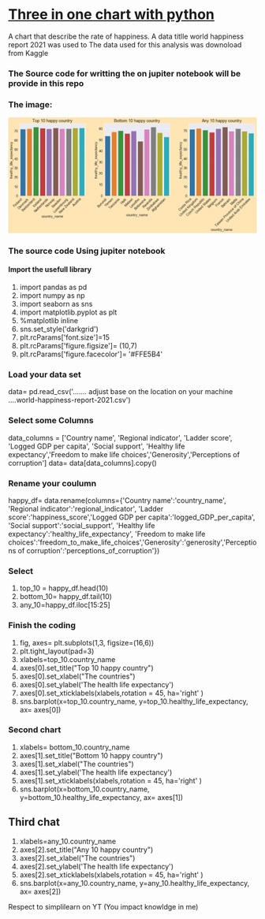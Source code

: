 # [Three in one chart with python](https://popecollins.github.io/Three-in-one-chart-with-python/)
A chart that describe the rate of happiness. 
A data titlle world happiness report 2021 was used to 
The data used for this analysis was downoload from Kaggle 
### The Source code for writting the on jupiter notebook will be provide in this repo

### The image:
![image](https://github.com/PopeCollins/Three-in-one-chart-with-python/blob/main/top%2010.png "image")


### The source code Using jupiter notebook
#### Import the usefull library
1. import pandas as pd
2. import numpy as np
3. import seaborn as sns
4. import matplotlib.pyplot as plt
5. %matplotlib inline
6. sns.set_style('darkgrid')
7. plt.rcParams['font.size']=15
8. plt.rcParams['figure.figsize']= (10,7)
9. plt.rcParams['figure.facecolor']= '#FFE5B4'



### Load your data set
data= pd.read_csv('....... adjust base on the location on your machine ....world-happiness-report-2021.csv')

### Select some Columns
data_columns = ['Country name', 'Regional indicator', 'Ladder score', 'Logged GDP per capita', 'Social support', 'Healthy life expectancy','Freedom to make life choices','Generosity','Perceptions of corruption']
data= data[data_columns].copy()

### Rename your coulumn
happy_df= data.rename(columns={'Country name':'country_name', 'Regional indicator':'regional_indicator', 'Ladder score':'happiness_score','Logged GDP per capita':'logged_GDP_per_capita', 'Social support':'social_support', 'Healthy life expectancy':'healthy_life_expectancy', 'Freedom to make life choices':'freedom_to_make_life_choices','Generosity':'generosity','Perceptions of corruption':'perceptions_of_corruption'})

### Select
1. top_10 = happy_df.head(10)
2. bottom_10= happy_df.tail(10)
3. any_10=happy_df.iloc[15:25]

### Finish the coding
1. fig, axes= plt.subplots(1,3, figsize=(16,6))
2. plt.tight_layout(pad=3)
3. xlabels=top_10.country_name
4. axes[0].set_title("Top 10 happy country")
5. axes[0].set_xlabel("The countries")
6. axes[0].set_ylabel('The health life expectancy')
7. axes[0].set_xticklabels(xlabels,rotation = 45, ha='right' )
8. sns.barplot(x=top_10.country_name, y=top_10.healthy_life_expectancy, ax= axes[0])
### Second chart
1. xlabels= bottom_10.country_name
2. axes[1].set_title("Bottom 10 happy country")
3. axes[1].set_xlabel("The countries")
4. axes[1].set_ylabel('The health life expectancy')
5. axes[1].set_xticklabels(xlabels,rotation = 45, ha='right' )
6. sns.barplot(x=bottom_10.country_name, y=bottom_10.healthy_life_expectancy, ax= axes[1])
## Third chat
1. xlabels=any_10.country_name
2. axes[2].set_title("Any 10 happy country")
3. axes[2].set_xlabel("The countries")
4. axes[2].set_ylabel('The health life expectancy')
5. axes[2].set_xticklabels(xlabels,rotation = 45, ha='right' )
6. sns.barplot(x=any_10.country_name, y=any_10.healthy_life_expectancy, ax= axes[2])


Respect to simplilearn on YT (You impact knowldge in me)
